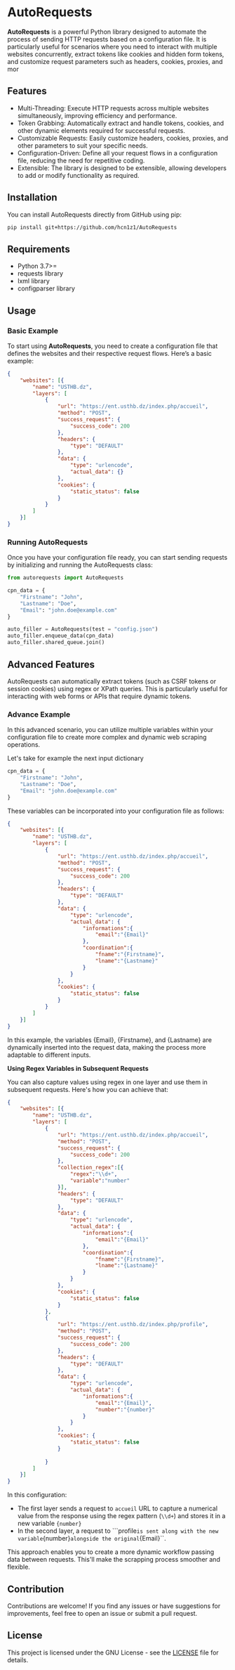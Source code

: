 # AutoRequests

**AutoRequests** is a powerful Python library designed to automate the process of sending HTTP requests based on a configuration file. It is particularly useful for scenarios where you need to interact with multiple websites concurrently, extract tokens like cookies and hidden form tokens, and customize request parameters such as headers, cookies, proxies, and mor

## Features
- Multi-Threading: Execute HTTP requests across multiple websites simultaneously, improving efficiency and performance.
- Token Grabbing: Automatically extract and handle tokens, cookies, and other dynamic elements required for successful requests.
- Customizable Requests: Easily customize headers, cookies, proxies, and other parameters to suit your specific needs.
- Configuration-Driven: Define all your request flows in a configuration file, reducing the need for repetitive coding.
- Extensible: The library is designed to be extensible, allowing developers to add or modify functionality as required.

## Installation

You can install AutoRequests directly from GitHub using pip:

```bash
pip install git+https://github.com/hcn1z1/AutoRequests
```

## Requirements
- Python 3.7>=
- requests library
- lxml library
- configparser library

## Usage

### Basic Example

To start using **AutoRequests**, you need to create a configuration file that defines the websites and their respective request flows. Here’s a basic example:

```json
{
    "websites": [{
        "name": "USTHB.dz",
        "layers": [
            {
                "url": "https://ent.usthb.dz/index.php/accueil",
                "method": "POST",
                "success_request": {
                    "success_code": 200
                },
                "headers": {
                    "type": "DEFAULT"
                },
                "data": {
                    "type": "urlencode",
                    "actual_data": {}
                },
                "cookies": {
                    "static_status": false
                }
            }
        ]
    }]
}

```

### Running AutoRequests

Once you have your configuration file ready, you can start sending requests by initializing and running the AutoRequests class:
```python
from autorequests import AutoRequests

cpn_data = {
    "Firstname": "John",
    "Lastname": "Doe",
    "Email": "john.doe@example.com"
}

auto_filler = AutoRequests(test = "config.json")
auto_filler.enqueue_data(cpn_data)
auto_filler.shared_queue.join()

```
## Advanced Features
AutoRequests can automatically extract tokens (such as CSRF tokens or session cookies) using regex or XPath queries. This is particularly useful for interacting with web forms or APIs that require dynamic tokens.

### Advance Example

In this advanced scenario, you can utilize multiple variables within your configuration file to create more complex and dynamic web scraping operations.

Let's take for example the next input dictionary

```python
cpn_data = {
    "Firstname": "John",
    "Lastname": "Doe",
    "Email": "john.doe@example.com"
}
```

These variables can be incorporated into your configuration file as follows:

```json
{
    "websites": [{
        "name": "USTHB.dz",
        "layers": [
            {
                "url": "https://ent.usthb.dz/index.php/accueil",
                "method": "POST",
                "success_request": {
                    "success_code": 200
                },
                "headers": {
                    "type": "DEFAULT"
                },
                "data": {
                    "type": "urlencode",
                    "actual_data": {
                        "informations":{
                            "email":"{Email}"
                        },
                        "coordination":{
                            "fname":"{Firstname}",
                            "lname":"{Lastname}"
                        }
                    }
                },
                "cookies": {
                    "static_status": false
                }
            }
        ]
    }]
}

```

In this example, the variables {Email}, {Firstname}, and {Lastname} are dynamically inserted into the request data, making the process more adaptable to different inputs.

**Using Regex Variables in Subsequent Requests**

You can also capture values using regex in one layer and use them in subsequent requests. Here's how you can achieve that:

```json
{
    "websites": [{
        "name": "USTHB.dz",
        "layers": [
            {
                "url": "https://ent.usthb.dz/index.php/accueil",
                "method": "POST",
                "success_request": {
                    "success_code": 200
                },
                "collection_regex":[{
                    "regex":"\\d+",
                    "variable":"number"
                }],
                "headers": {
                    "type": "DEFAULT"
                },
                "data": {
                    "type": "urlencode",
                    "actual_data": {
                        "informations":{
                            "email":"{Email}"
                        },
                        "coordination":{
                            "fname":"{Firstname}",
                            "lname":"{Lastname}"
                        }
                    }
                },
                "cookies": {
                    "static_status": false
                }
            },
            {
                "url": "https://ent.usthb.dz/index.php/profile",
                "method": "POST",
                "success_request": {
                    "success_code": 200
                },
                "headers": {
                    "type": "DEFAULT"
                },
                "data": {
                    "type": "urlencode",
                    "actual_data": {
                        "informations":{
                            "email":"{Email}",
                            "number":"{number}"
                        }
                    }
                },
                "cookies": {
                    "static_status": false
                }
                
            }
        ]
    }]
}

```

In this configuration:

- The first layer sends a request to ``accueil`` URL to capture a numerical value from the response using the regex pattern (``\\d+``) and stores it in a new variable ``{number}``
- In the second layer, a request to ```profile`` is sent along with the new variable ``{number}`` alongside the original ``{Email}``.

This approach enables you to create a more dynamic workflow passing data between requests. This'll make the scrapping process smoother and flexible.


## Contribution
Contributions are welcome! If you find any issues or have suggestions for improvements, feel free to open an issue or submit a pull request.

## License

This project is licensed under the GNU License - see the [LICENSE](LICENSE) file for details.
